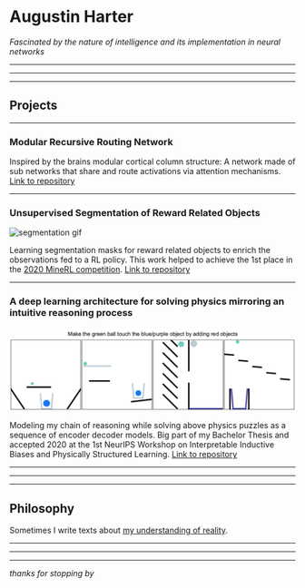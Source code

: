 # Augustin Harter


_Fascinated by the nature of intelligence and its implementation in neural networks_

---
---
---

## Projects

---

### Modular Recursive Routing Network
Inspired by the brains modular cortical column structure: A network made of sub networks that share and route activations via attention mechanisms.
[Link to repository](https://github.com/augustinharter/sba)

---

### Unsupervised Segmentation of Reward Related Objects
![segmentation gif](https://raw.githubusercontent.com/ndrwmlnk/critic-guided-segmentation-of-rewarding-objects-in-first-person-views/main/imgs/results.gif)

Learning segmentation masks for reward related objects to enrich the observations fed to a RL policy. This work helped to achieve the 1st place in the [2020 MineRL competition](https://www.aicrowd.com/challenges/neurips-2020-minerl-competition).
[Link to repository](https://github.com/ndrwmlnk/critic-guided-segmentation-of-rewarding-objects-in-first-person-views)

---

### A deep learning architecture for solving physics mirroring an intuitive reasoning process
![PHYRE gif](https://raw.githubusercontent.com/ndrwmlnk/PHYRE-Reasoning-about-Paths/main/imgs/phyre_tasks.gif)

Modeling my chain of reasoning while solving above physics puzzles as a sequence of encoder decoder models. Big part of my Bachelor Thesis and accepted 2020 at the 1st NeurIPS Workshop on Interpretable Inductive Biases and Physically Structured Learning.
[Link to repository](https://github.com/ndrwmlnk/PHYRE-Reasoning-about-Paths)

---
---
---

## Philosophy
Sometimes I write texts about [my understanding of reality](https://augustinharter.github.io/patterns-of-meaning/consciousness).

---
---
---

_thanks for stopping by_

